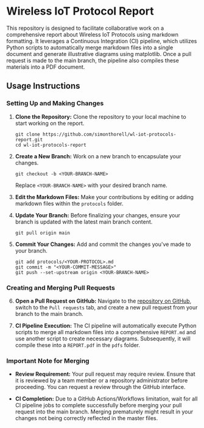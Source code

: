 # Wireless IoT Protocol Report

This repository is designed to facilitate collaborative work on a comprehensive report about Wireless IoT Protocols using markdown formatting. It leverages a Continuous Integration (CI) pipeline, which utilizes Python scripts to automatically merge markdown files into a single document and generate illustrative diagrams using matplotlib. Once a pull request is made to the main branch, the pipeline also compiles these materials into a PDF document.

## Usage Instructions

### Setting Up and Making Changes

1. **Clone the Repository:**
   Clone the repository to your local machine to start working on the report.
   ```
   git clone https://github.com/simonthorell/wl-iot-protocols-report.git
   cd wl-iot-protocols-report
   ```

2. **Create a New Branch:**
   Work on a new branch to encapsulate your changes.
   ```
   git checkout -b <YOUR-BRANCH-NAME>
   ```
   Replace `<YOUR-BRANCH-NAME>` with your desired branch name.

3. **Edit the Markdown Files:**
   Make your contributions by editing or adding markdown files within the `protocols` folder.

4. **Update Your Branch:**
   Before finalizing your changes, ensure your branch is updated with the latest main branch content.
   ```
   git pull origin main
   ```

5. **Commit Your Changes:**
   Add and commit the changes you've made to your branch.
   ```
   git add protocols/<YOUR-PROTOCOL>.md
   git commit -m "<YOUR-COMMIT-MESSAGE>"
   git push --set-upstream origin <YOUR-BRANCH-NAME>
   ```

### Creating and Merging Pull Requests

6. **Open a Pull Request on GitHub:**
   Navigate to the [repository on GitHub](https://github.com/simonthorell/wl-iot-protocols-report), switch to the `Pull requests` tab, and create a new pull request from your branch to the main branch.

7. **CI Pipeline Execution:**
   The CI pipeline will automatically execute Python scripts to merge all markdown files into a comprehensive `REPORT.md` and use another script to create necessary diagrams. Subsequently, it will compile these into a `REPORT.pdf` in the `pdfs` folder.

### Important Note for Merging

- **Review Requirement:**
  Your pull request may require review. Ensure that it is reviewed by a team member or a repository administrator before proceeding. You can request a review through the GitHub interface.

- **CI Completion:**
  Due to a GitHub Actions/Workflows limitation, wait for all CI pipeline jobs to complete successfully before merging your pull request into the main branch. Merging prematurely might result in your changes not being correctly reflected in the master files.